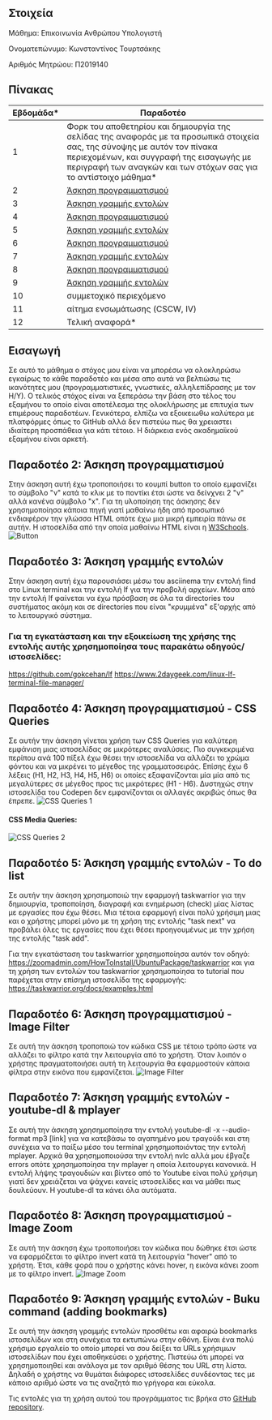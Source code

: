 ## Στοιχεία
Μάθημα: Επικοινωνία Ανθρώπου Υπολογιστή

Ονοματεπώνυμο: Κωνσταντίνος Τουρτσάκης

Αριθμός Μητρώου: Π2019140

## Πίνακας
| Εβδομάδα* | Παραδοτέο |
| --- | --- |
| 1 | Φορκ του αποθετηρίου και δημιουργία της σελίδας της αναφοράς με τα προσωπικά στοιχεία σας, της σύνοψης με αυτόν τον πίνακα περιεχομένων, και συγγραφή της εισαγωγής με περιγραφή των αναγκών και των στόχων σας για το αντίστοιχο μάθημα* |
| 2 | [Άσκηση προγραμματισμού](https://github.com/KonstantinosTourtsakis/site/blob/2019140/_remix/button.md) |
| 3 | [Άσκηση γραμμής εντολών](https://asciinema.org/a/900SRRvitcUfu8Pjw2ZKSgaul) |
| 4 | [Άσκηση προγραμματισμού](https://github.com/KonstantinosTourtsakis/site/blob/2019140/_remix/css-queries.md) |
| 5 | [Άσκηση γραμμής εντολών](https://asciinema.org/a/rQ1N38qo7EY0UcRnZYDxmGEJ9) |
| 6 | [Άσκηση προγραμματισμού](https://github.com/KonstantinosTourtsakis/site/blob/2019140/_remix/image-filter.md) |
| 7 | [Άσκηση γραμμής εντολών](https://asciinema.org/a/Vx3IlIlFXf3dqVc72lGHxNobQ) |
| 8 | [Άσκηση προγραμματισμού](https://github.com/KonstantinosTourtsakis/site/blob/2019140/_remix/image-zoom.md) |
| 9 | [Άσκηση γραμμής εντολών](https://asciinema.org/a/68th7JcnMdQPSuP7W4u54SY09) |
| 10 | συμμετοχικό περιεχόμενο |
| 11 | αίτημα ενσωμάτωσης (CSCW, IV) |
| 12 | Τελική αναφορά* |

## Εισαγωγή
Σε αυτό το μάθημα ο στόχος μου είναι να μπορέσω να ολοκληρώσω εγκαίρως το κάθε παραδοτέο και μέσα απο αυτά να βελτιώσω 
τις ικανότητες μου (προγραμματιστικές, γνωστικές, αλληλεπίδρασης με τον Η/Υ). Ο τελικός στόχος είναι να ξεπεράσω την 
βάση στο τέλος του εξαμήνου το οποίο είναι αποτέλεσμα της ολοκλήρωσης με επιτυχία των επιμέρους παραδοτέων. Γενικότερα, ελπίζω 
να εξοικειωθω καλύτερα με πλατφόρμες όπως το GitHub αλλά δεν πιστεύω πως θα χρειαστει ιδιαίτερη προσπάθεια για κάτι τέτοιο. 
Η διάρκεια ενός ακαδημαϊκού εξαμήνου είναι αρκετή.

## Παραδοτέο 2: Άσκηση προγραμματισμού

Στην άσκηση αυτή έχω τροποποιήσει το κουμπί button το οποίο εμφανίζει το σύμβολο "ν" κατά το κλικ με το ποντίκι έτσι ώστε να δείνχνει 2 "ν" αλλά κανένα σύμβολο "x". Για τη υλοποίηση της άσκησης δεν χρησημοποίησα κάποια πηγή γιατί μαθαίνω ήδη από προσωπικό ενδιαφέρον την γλώσσα HTML οπότε έχω μια μικρή εμπειρία πάνω σε αυτήν. Η ιστοσελίδα από την οποία μαθαίνω HTML είναι η [W3Schools](https://www.w3schools.com/).
![Button](https://cdn.discordapp.com/attachments/774253435507179560/790967328107659314/Button.gif)

## Παραδοτέο 3: Άσκηση γραμμής εντολών

Στην άσκηση αυτή έχω παρουσιάσει μέσω του asciinema την εντολή find στο Linux terminal και την εντολή lf για την προβολή αρχείων. Μέσα από την εντολή lf φαίνεται να έχω πρόσβαση σε όλα τα directories του συστήματος ακόμη και σε directories που είναι "κρυμμένα" εξ'αρχής από το λειτουργικό σύστημα. 

### Για τη εγκατάσταση και την εξοικείωση της χρήσης της εντολής αυτής χρησημοποίησα τους παρακάτω οδηγούς/ιστοσελίδες:
https://github.com/gokcehan/lf
https://www.2daygeek.com/linux-lf-terminal-file-manager/

## Παραδοτέο 4: Άσκηση προγραμματισμού - CSS Queries

Σε αυτήν την άσκηση γίνεται χρήση των CSS Queries για καλύτερη εμφάνιση μιας ιστοσελίδας σε μικρότερες αναλύσεις. Πιο συγκεκριμένα περίπου ανά 100 πίξελ έχω θέσει την ιστοσελίδα να αλλάζει το χρώμα φόντου και να μικρένει το μέγεθος της γραμματοσειράς. Επίσης έχω 6 λέξεις (H1, H2, H3, H4, H5, H6) οι οποίες εξαφανίζονται μία μία από τις μεγαλύτερες σε μέγεθος προς τις μικρότερες (H1 - H6). Δυστηχώς στην ιστοσελίδα του Codepen δεν εμφανίζονται οι αλλαγές ακριβώς όπως θα έπρεπε.
![CSS Queries 1](https://cdn.discordapp.com/attachments/774253435507179560/790967107856498728/1.PNG)
#### CSS Media Queries:
![CSS Queries 2](https://cdn.discordapp.com/attachments/774253435507179560/790967108263215164/2.PNG)

## Παραδοτέο 5: Άσκηση γραμμής εντολών - To do list

Σε αυτήν την άσκηση χρησημοποιώ την εφαρμογή taskwarrior για την δημιουργία, τροποποίηση, διαγραφή και ενημέρωση (check) μίας λίστας με εργασίες που έχω θέσει. Μια τέτοια εφαρμογή  είναι πολύ χρήσιμη μιας και ο χρήστης μπορεί μόνο με τη χρήση της εντολής "task next" να προβάλει όλες τις εργασίες που έχει θέσει προηγουμένως με την χρήση της εντολής "task add".

Για την εγκατάσταση του taskwarrior χρησημοποίησα αυτόν τον οδηγό: https://zoomadmin.com/HowToInstall/UbuntuPackage/taskwarrior
και για τη χρήση των εντολών του taskwarrior χρησημοποίησα το tutorial που παρέχεται στην επίσημη ιστοσελίδα της εφαρμογής: https://taskwarrior.org/docs/examples.html

## Παραδοτέο 6: Άσκηση προγραμματισμού - Image Filter

Σε αυτή την άσκηση τροποποιώ τον κώδικα CSS με τέτοιο τρόπο ώστε να αλλάζει το φίλτρο κατά την λειτουργία <hover> από το χρήστη. Όταν λοιπόν ο χρήστης πραγματοποιήσει αυτή τη λειτουργία θα εφαρμοστούν κάποια φίλτρα στην εικόνα που εμφανίζεται. 
![Image Filter](https://cdn.discordapp.com/attachments/774253435507179560/790970240019595274/Image_Filter.gif)  
  
  ## Παραδοτέο 7: Άσκηση γραμμής εντολών - youtube-dl & mplayer
  
  Σε αυτή την άσκηση χρησημοποίησα την εντολή youtube-dl -x --audio-format mp3 [link] για να κατεβάσω το αγαπημένο μου τραγούδι και στη συνέχεια να το παίξω μέσο του terminal χρησημοποιόντας την εντολή mplayer. Αρχικά θα χρησημοποιούσα την εντολή nvlc αλλά μου έβγαζε errors οπότε χρησημοποίησα την mplayer η οποία λειτουργει κανονικά. Η εντολή λήψης τραγουδιών και βίντεο από το Youtube είναι πολύ χρήσιμη γιατί δεν χρειάζεται να ψάχνει κανείς ιστοσελίδες και να μάθει πως δουλεύουν. Η youtube-dl τα κάνει όλα αυτόματα.
  
  ## Παραδοτέο 8: Άσκηση προγραμματισμού - Image Zoom
  
  Σε αυτή την άσκηση έχω τροποποιήσει τον κώδικα που δώθηκε έτσι ώστε να εφαρμόζεται το φίλτρο invert κατά τη λειτουργία "hover" από το χρήστη. Έτσι, κάθε φορά που ο χρήστης κάνει hover, η εικόνα κάνει zoom με το φίλτρο invert.
  ![Image Zoom](https://cdn.discordapp.com/attachments/774253435507179560/790968134802079784/Image_Zoom1.gif)

## Παραδοτέο 9: Άσκηση γραμμής εντολών - Buku command (adding bookmarks)

Σε αυτή την άσκηση γραμμής εντολών προσθέτω και αφαιρώ bookmarks ιστοσελίδων και στη συνέχεια τα εκτυπώνω στην οθόνη. Είναι ένα πολύ χρήσιμο εργαλείο το οποίο μπορεί να σου δείξει τα URLs χρήσιμων ιστοσελίδων που έχει αποθηκεύσει ο χρήστης. Πιστεύω ότι μπορεί να χρησημοποιηθεί και ανάλογα με τον αριθμό θέσης του URL στη λίστα. Δηλαδή ο χρήστης να θυμάται διάφορες ιστοσελίδες συνδέοντας τες με κάποιο αριθμό ώστε να τις αναζητά πιο γρήγορα και εύκολα.

Τις εντολές για τη χρήση αυτού του προγράμματος τις βρήκα στο [GitHub repository](https://github.com/jarun/Buku).
